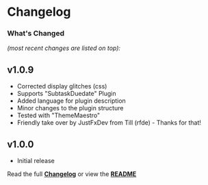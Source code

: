 # Changelog

### What's Changed

_(most recent changes are listed on top):_

## v1.0.9

- Corrected display glitches (css)
- Supports "SubtaskDuedate" Plugin
- Added language for plugin description
- Minor changes to the plugin structure
- Tested with "ThemeMaestro"
- Friendly take over by JustFxDev from Till (rfde) - Thanks for that!


## v1.0.0

- Initial release

Read the full [**Changelog**](../main/changelog.md) or view the [**README**](../main/README.md)
